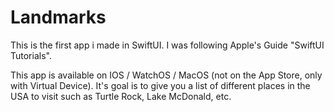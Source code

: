 # Landmarks

This is the first app i made in SwiftUI. I was following Apple's Guide "SwiftUI Tutorials".

This app is available on IOS / WatchOS / MacOS (not on the App Store, only with Virtual Device).
It's goal is to give you a list of different places in the USA to visit such as Turtle Rock, Lake McDonald, etc.
